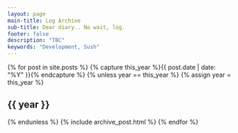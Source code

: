 ```yaml
---
layout: page
main-title: Log Archive
sub-title: Dear diary.. No wait, log.
footer: false
description: "TBC"
keywords: "Development, Sush"
---
```


{% for post in site.posts %}
{% capture this_year %}{{ post.date | date: "%Y" }}{% endcapture %}
{% unless year == this_year %}
  {% assign year = this_year %}
  <h2>{{ year }}</h2>
{% endunless %}
  {% include archive_post.html %}
{% endfor %}
